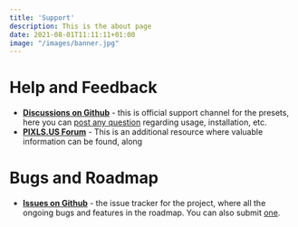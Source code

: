 ```yaml
---
title: 'Support'
description: This is the about page
date: 2021-08-01T11:11:11+01:00
image: "/images/banner.jpg"
---
```


# Help and Feedback
- **[Discussions on Github](https://github.com/orgs/t3mujinpack/discussions)** - this is official support channel for the presets, here you can [post any question](https://github.com/orgs/t3mujinpack/discussions/new/choose) regarding usage, installation, etc.
- **[PIXLS.US Forum](https://discuss.pixls.us/tag/t3mujinpack)** - This is an additional resource where valuable information can be found, along 
# Bugs and Roadmap
- **[Issues on Github](https://github.com/t3mujinpack/t3mujinpack/issues)** - the issue tracker for the project, where all the ongoing bugs and features in the roadmap. You can also submit [one](https://github.com/t3mujinpack/t3mujinpack/issues/new). 

